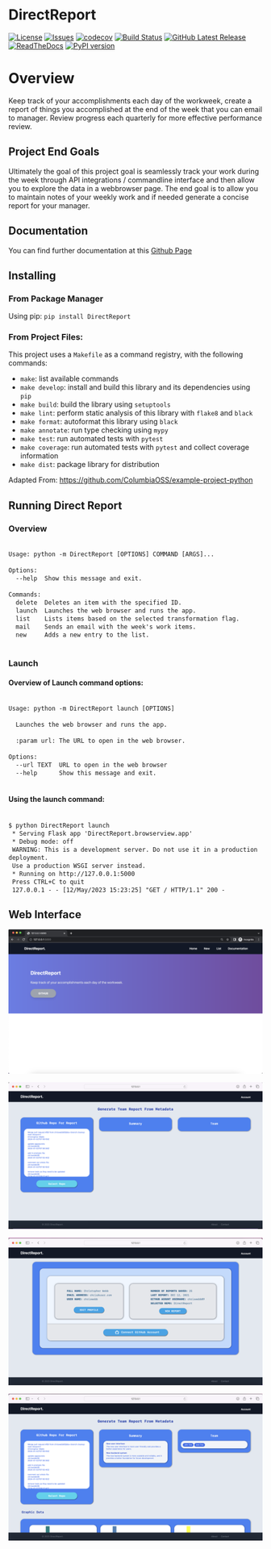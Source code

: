# DirectReport



[![License](https://img.shields.io/github/license/chriswebb09/DirectReport)](https://raw.githubusercontent.com/chriswebb09/DirectReport/main/LICENSE)
[![Issues](https://img.shields.io/github/issues/chriswebb09/DirectReport)](https://github.com/chriswebb09/DirectReport/issues)
[![codecov](https://codecov.io/gh/chriswebb09/DirectReport/branch/main/graph/badge.svg?token=E802G1JVJ5)](https://app.codecov.io/gh/chriswebb09/DirectReport)
[![Build Status](https://github.com/ColumbiaOSS/project-proposals-s2023/workflows/Build%20Status/badge.svg?branch=main)](https://github.com/chriswebb09/DirectReport/actions?query=workflow%3A%22Build+Status%22)
[![GitHub Latest Release](https://img.shields.io/github/v/release/chriswebb09/DirectReport?logo=github)](https://github.com/chriswebb09/DirectReport/releases/latest)
[![ReadTheDocs](https://readthedocs.org/projects/directreport/badge/?version=latest)](https://readthedocs.org/projects/directreport/)
[![PyPI version](https://badge.fury.io/py/DirectReport.svg)](https://badge.fury.io/py/DirectReport)


# Overview

Keep track of your accomplishments each day of the workweek, create a report of things you accomplished at the end of the week that you can email to manager.  Review progress each quarterly for more effective performance review.

## Project End Goals 

Ultimately the goal of this project goal is seamlessly track your work during the week through API integrations / commandline interface and then allow you to explore the data in a webbrowser page. The end goal is to allow you to maintain notes of your weekly work and if needed generate a concise report for your manager. 

## Documentation 

You can find further documentation at this [Github Page](https://chriswebb09.github.io/DirectReport/)

## Installing

### From Package Manager 

Using pip: 
`pip install DirectReport`

### From Project Files: 

This project uses a `Makefile` as a command registry, with the following commands:
- `make`: list available commands
- `make develop`: install and build this library and its dependencies using `pip`
- `make build`: build the library using `setuptools`
- `make lint`: perform static analysis of this library with `flake8` and `black`
- `make format`: autoformat this library using `black`
- `make annotate`: run type checking using `mypy`
- `make test`: run automated tests with `pytest`
- `make coverage`: run automated tests with `pytest` and collect coverage information
- `make dist`: package library for distribution

Adapted From: https://github.com/ColumbiaOSS/example-project-python

## Running Direct Report

### Overview

```

Usage: python -m DirectReport [OPTIONS] COMMAND [ARGS]...

Options:
  --help  Show this message and exit.

Commands:
  delete  Deletes an item with the specified ID.
  launch  Launches the web browser and runs the app.
  list    Lists items based on the selected transformation flag.
  mail    Sends an email with the week's work items.
  new     Adds a new entry to the list.
  
```

### Launch

#### Overview of Launch command options:

```

Usage: python -m DirectReport launch [OPTIONS]

  Launches the web browser and runs the app.

  :param url: The URL to open in the web browser.

Options:
  --url TEXT  URL to open in the web browser
  --help      Show this message and exit.
  
```

#### Using the launch command: 

```

$ python DirectReport launch
 * Serving Flask app 'DirectReport.browserview.app'
 * Debug mode: off
 WARNING: This is a development server. Do not use it in a production deployment. 
 Use a production WSGI server instead.
 * Running on http://127.0.0.1:5000
 Press CTRL+C to quit
 127.0.0.1 - - [12/May/2023 15:23:25] "GET / HTTP/1.1" 200 -

```

## Web Interface

![Screenshot home page for web interface.](DirectReport/assets/main_launch.png)


![Screenshot list page for web interface.](DirectReport/assets/web_interface2.png)


![Screenshot detail page for web interface.](DirectReport/assets/web_interface3.png)


![Screenshot list page for web interface.](DirectReport/assets/web_interface4.png)
